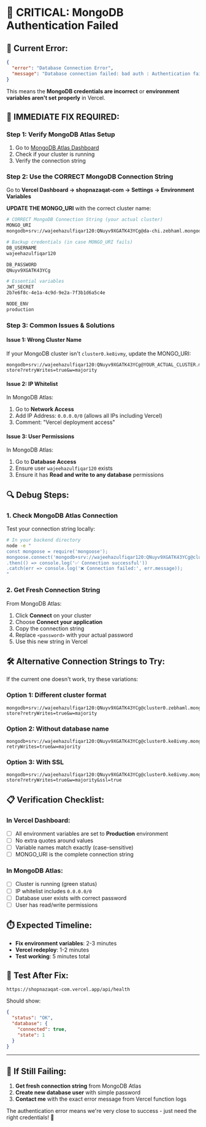 # 🚨 CRITICAL: MongoDB Authentication Failed

## 🎯 **Current Error:**
```json
{
  "error": "Database Connection Error", 
  "message": "Database connection failed: bad auth : Authentication failed."
}
```

This means the **MongoDB credentials are incorrect** or **environment variables aren't set properly** in Vercel.

## 🔧 **IMMEDIATE FIX REQUIRED:**

### **Step 1: Verify MongoDB Atlas Setup**
1. Go to [MongoDB Atlas Dashboard](https://cloud.mongodb.com/)
2. Check if your cluster is running
3. Verify the connection string

### **Step 2: Use the CORRECT MongoDB Connection String**

Go to **Vercel Dashboard → shopnazaqat-com → Settings → Environment Variables**

**UPDATE THE MONGO_URI** with the correct cluster name:

```bash
# CORRECT MongoDB Connection String (your actual cluster)
MONGO_URI
mongodb+srv://wajeehazulfiqar120:QNuyv9XGATK43YCg@da-chi.zebhaml.mongodb.net/dachi-store?retryWrites=true&w=majority&appName=da-chi

# Backup credentials (in case MONGO_URI fails)
DB_USERNAME
wajeehazulfiqar120

DB_PASSWORD
QNuyv9XGATK43YCg

# Essential variables
JWT_SECRET
2b7e6f8c-4e1a-4c9d-9e2a-7f3b1d6a5c4e

NODE_ENV
production
```

### **Step 3: Common Issues & Solutions**

#### **Issue 1: Wrong Cluster Name**
If your MongoDB cluster isn't `cluster0.ke8ivmy`, update the MONGO_URI:
```
mongodb+srv://wajeehazulfiqar120:QNuyv9XGATK43YCg@YOUR_ACTUAL_CLUSTER.mongodb.net/dachi-store?retryWrites=true&w=majority
```

#### **Issue 2: IP Whitelist**
In MongoDB Atlas:
1. Go to **Network Access**
2. Add IP Address: `0.0.0.0/0` (allows all IPs including Vercel)
3. Comment: "Vercel deployment access"

#### **Issue 3: User Permissions**
In MongoDB Atlas:
1. Go to **Database Access**
2. Ensure user `wajeehazulfiqar120` exists
3. Ensure it has **Read and write to any database** permissions

## 🔍 **Debug Steps:**

### **1. Check MongoDB Atlas Connection**
Test your connection string locally:
```bash
# In your backend directory
node -e "
const mongoose = require('mongoose');
mongoose.connect('mongodb+srv://wajeehazulfiqar120:QNuyv9XGATK43YCg@cluster0.ke8ivmy.mongodb.net/dachi-store?retryWrites=true&w=majority')
.then(() => console.log('✅ Connection successful'))
.catch(err => console.log('❌ Connection failed:', err.message));
"
```

### **2. Get Fresh Connection String**
From MongoDB Atlas:
1. Click **Connect** on your cluster
2. Choose **Connect your application**
3. Copy the connection string
4. Replace `<password>` with your actual password
5. Use this new string in Vercel

## 🛠 **Alternative Connection Strings to Try:**

If the current one doesn't work, try these variations:

### **Option 1: Different cluster format**
```
mongodb+srv://wajeehazulfiqar120:QNuyv9XGATK43YCg@cluster0.zebhaml.mongodb.net/dachi-store?retryWrites=true&w=majority
```

### **Option 2: Without database name**
```
mongodb+srv://wajeehazulfiqar120:QNuyv9XGATK43YCg@cluster0.ke8ivmy.mongodb.net/?retryWrites=true&w=majority
```

### **Option 3: With SSL**
```
mongodb+srv://wajeehazulfiqar120:QNuyv9XGATK43YCg@cluster0.ke8ivmy.mongodb.net/dachi-store?retryWrites=true&w=majority&ssl=true
```

## 📋 **Verification Checklist:**

### **In Vercel Dashboard:**
- [ ] All environment variables are set to **Production** environment
- [ ] No extra quotes around values
- [ ] Variable names match exactly (case-sensitive)
- [ ] MONGO_URI is the complete connection string

### **In MongoDB Atlas:**
- [ ] Cluster is running (green status)
- [ ] IP whitelist includes `0.0.0.0/0`
- [ ] Database user exists with correct password
- [ ] User has read/write permissions

## ⏱️ **Expected Timeline:**
- **Fix environment variables**: 2-3 minutes
- **Vercel redeploy**: 1-2 minutes
- **Test working**: 5 minutes total

## 🧪 **Test After Fix:**
```
https://shopnazaqat-com.vercel.app/api/health
```

Should show:
```json
{
  "status": "OK",
  "database": {
    "connected": true,
    "state": 1
  }
}
```

---

## 🚨 **If Still Failing:**
1. **Get fresh connection string** from MongoDB Atlas
2. **Create new database user** with simple password
3. **Contact me** with the exact error message from Vercel function logs

The authentication error means we're very close to success - just need the right credentials! 🎯
